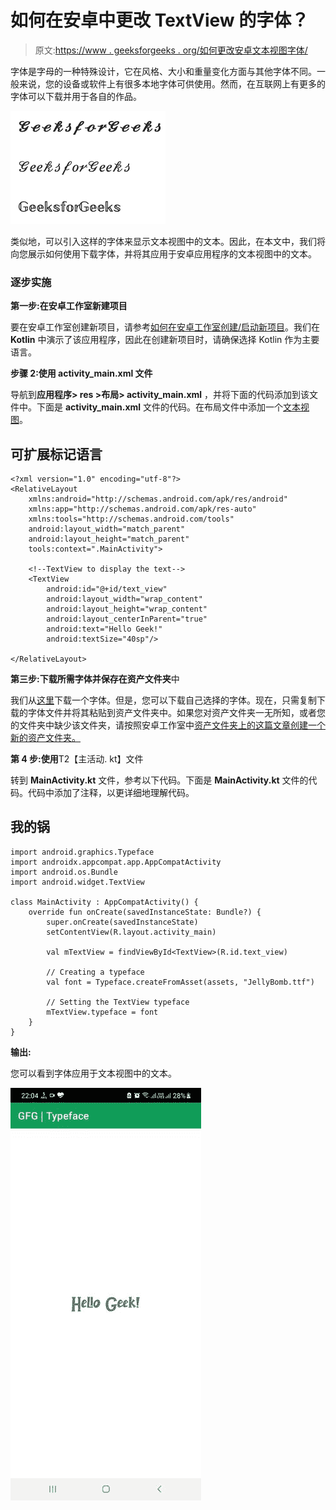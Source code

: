 # 如何在安卓中更改 TextView 的字体？

> 原文:[https://www . geeksforgeeks . org/如何更改安卓文本视图字体/](https://www.geeksforgeeks.org/how-to-change-typeface-of-textview-in-android/)

字体是字母的一种特殊设计，它在风格、大小和重量变化方面与其他字体不同。一般来说，您的设备或软件上有很多本地字体可供使用。然而，在互联网上有更多的字体可以下载并用于各自的作品。

![](img/39343145577613d2c3a7284ebfe8ce62.png)

类似地，可以引入这样的字体来显示文本视图中的文本。因此，在本文中，我们将向您展示如何使用下载字体，并将其应用于安卓应用程序的文本视图中的文本。

### 逐步实施

**第一步:在安卓工作室新建项目**

要在安卓工作室创建新项目，请参考[如何在安卓工作室创建/启动新项目](https://www.geeksforgeeks.org/android-how-to-create-start-a-new-project-in-android-studio/)。我们在 **Kotlin** 中演示了该应用程序，因此在创建新项目时，请确保选择 Kotlin 作为主要语言。

**步骤 2:使用 activity_main.xml 文件**

导航到**应用程序> res >布局> activity_main.xml** ，并将下面的代码添加到该文件中。下面是 **activity_main.xml** 文件的代码。在布局文件中添加一个[文本视图](https://www.geeksforgeeks.org/textview-in-kotlin/)。

## 可扩展标记语言

```
<?xml version="1.0" encoding="utf-8"?>
<RelativeLayout 
    xmlns:android="http://schemas.android.com/apk/res/android"
    xmlns:app="http://schemas.android.com/apk/res-auto"
    xmlns:tools="http://schemas.android.com/tools"
    android:layout_width="match_parent"
    android:layout_height="match_parent"
    tools:context=".MainActivity">

    <!--TextView to display the text-->
    <TextView
        android:id="@+id/text_view"
        android:layout_width="wrap_content"
        android:layout_height="wrap_content"
        android:layout_centerInParent="true"
        android:text="Hello Geek!"
        android:textSize="40sp"/>

</RelativeLayout>
```

**第三步:下载所需字体并保存在资产文件夹**中

我们从[这里](//www.dafont.com/jelly-bomb.font)下载一个字体。但是，您可以下载自己选择的字体。现在，只需复制下载的字体文件并将其粘贴到资产文件夹中。如果您对资产文件夹一无所知，或者您的文件夹中缺少该文件夹，请按照安卓工作室中[资产文件夹上的这篇文章创建一个新的资产文件夹。](https://www.geeksforgeeks.org/assets-folder-in-android/)

**第 4 步:使用**T2【主活动. kt】文件

转到 **MainActivity.kt** 文件，参考以下代码。下面是 **MainActivity.kt** 文件的代码。代码中添加了注释，以更详细地理解代码。

## 我的锅

```
import android.graphics.Typeface
import androidx.appcompat.app.AppCompatActivity
import android.os.Bundle
import android.widget.TextView

class MainActivity : AppCompatActivity() {
    override fun onCreate(savedInstanceState: Bundle?) {
        super.onCreate(savedInstanceState)
        setContentView(R.layout.activity_main)

        val mTextView = findViewById<TextView>(R.id.text_view)

        // Creating a typeface
        val font = Typeface.createFromAsset(assets, "JellyBomb.ttf")

        // Setting the TextView typeface
        mTextView.typeface = font
    }
}
```

**输出:**

您可以看到字体应用于文本视图中的文本。

![](img/646d43f6d2bd1c2ebc8391b8ed342377.png)